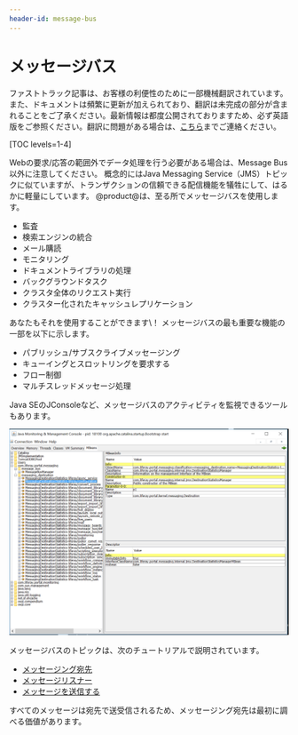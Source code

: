 ```yaml
---
header-id: message-bus
---
```


# メッセージバス

<p class="alert alert-info"><span class="wysiwyg-color-blue120">ファストトラック記事は、お客様の利便性のために一部機械翻訳されています。また、ドキュメントは頻繁に更新が加えられており、翻訳は未完成の部分が含まれることをご了承ください。最新情報は都度公開されておりますため、必ず英語版をご参照ください。翻訳に問題がある場合は、<a href="mailto:support-content-jp@liferay.com">こちら</a>までご連絡ください。</span></p>

[TOC levels=1-4]

Webの要求/応答の範囲外でデータ処理を行う必要がある場合は、Message Bus以外に注意してください。 概念的にはJava Messaging Service（JMS）トピックに似ていますが、トランザクションの信頼できる配信機能を犠牲にして、はるかに軽量にしています。 @product@は、至る所でメッセージバスを使用します。

  - 監査
  - 検索エンジンの統合
  - メール購読
  - モニタリング
  - ドキュメントライブラリの処理
  - バックグラウンドタスク
  - クラスタ全体のリクエスト実行
  - クラスター化されたキャッシュレプリケーション

あなたもそれを使用することができます\！ メッセージバスの最も重要な機能の一部を以下に示します。

  - パブリッシュ/サブスクライブメッセージング
  - キューイングとスロットリングを要求する
  - フロー制御
  - マルチスレッドメッセージ処理

Java SEのJConsoleなど、メッセージバスのアクティビティを監視できるツールもあります。

![図1：JConsoleは、送信されたメッセージバスメッセージ、保留中のメッセージなどの統計を示します。](../../../images/message-bus-jconsole.png)

メッセージバスのトピックは、次のチュートリアルで説明されています。

  - [メッセージング宛先](/docs/7-1/tutorials/-/knowledge_base/t/messaging-destinations)
  - [メッセージリスナー](/docs/7-1/tutorials/-/knowledge_base/t/message-listeners)
  - [メッセージを送信する](/docs/7-1/tutorials/-/knowledge_base/t/sending-messages)

すべてのメッセージは宛先で送受信されるため、メッセージング宛先は最初に調べる価値があります。

